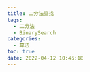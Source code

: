 ```yaml
---
title: 二分法查找
tags:
  - 二分法
  - BinarySearch
categories:
  - 算法
toc: true
date: 2022-04-12 10:45:18
---
```

